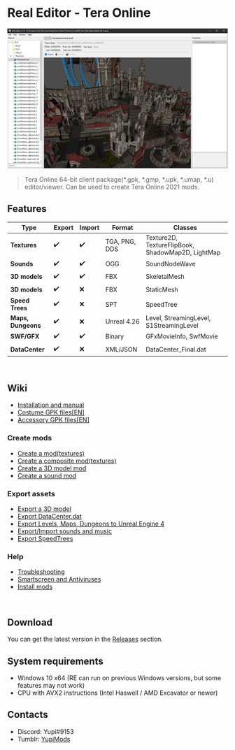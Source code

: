 # Real Editor - Tera Online
![Header Screenshot](.gitresources/header.jpg)
> Tera Online 64-bit client package(\*.gpk, \*.gmp, \*.upk, \*.umap, \*.u) editor/viewer. Can be used to create Tera Online 2021 mods.
&nbsp;
## Features

| Type | Export | Import | Format | Classes |
| --- | --- | --- | --- | --- |
| **Textures** | :heavy_check_mark: | :heavy_check_mark: | TGA, PNG, DDS | Texture2D, TextureFlipBook, ShadowMap2D, LightMap |
| **Sounds** | :heavy_check_mark: | :heavy_check_mark: | OGG | SoundNodeWave |
| **3D models** | :heavy_check_mark: | :heavy_check_mark: | FBX | SkeletalMesh |
| **3D models** | :heavy_check_mark: | :x: | FBX | StaticMesh |
| **Speed Trees** | :heavy_check_mark: | :x: | SPT | SpeedTree |
| **Maps, Dungeons** | :heavy_check_mark: | :x: | Unreal 4.26 | Level, StreamingLevel, S1StreamingLevel |
| **SWF/GFX** | :heavy_check_mark: | :heavy_check_mark: | Binary | GFxMovieInfo, SwfMovie |
| **DataCenter** | :heavy_check_mark: | :x: | XML/JSON | DataCenter_Final.dat |

&nbsp;

## Wiki

* [Installation and manual](https://github.com/VenoMKO/RealEditor/wiki/Installation-and-manual)
* [Costume GPK files[EN]](https://github.com/VenoMKO/RealEditor/wiki/Costumes-and-their-GPK-files-%5BEN%5D)
* [Accessory GPK files[EN]](https://github.com/VenoMKO/RealEditor/wiki/Accessories-and-their-GPK-files-%5BEN%5D)

### **Create mods**
* [Create a mod(textures)](https://github.com/VenoMKO/RealEditor/wiki/Create-a-mod)
* [Create a composite mod(textures)](https://github.com/VenoMKO/RealEditor/wiki/Create-a-composite-mod)
* [Create a 3D model mod](https://github.com/VenoMKO/RealEditor/wiki/Edit-3D-models)
* [Create a sound mod](https://github.com/VenoMKO/RealEditor/wiki/Export-and-Import-music-and-sounds)

### **Export assets**
* [Export a 3D model](https://github.com/VenoMKO/RealEditor/wiki/Export-a-3D-model)
* [Export DataCenter.dat](https://github.com/VenoMKO/RealEditor/wiki/Export-DataCenter.dat-as-XML-or-JSON)
* [Export Levels, Maps, Dungeons to Unreal Engine 4](https://github.com/VenoMKO/RealEditor/wiki/Export-Levels,-Maps,-Dungeons-to-Unreal-Engine-4)
* [Export/Import sounds and music](https://github.com/VenoMKO/RealEditor/wiki/Export-and-Import-music-and-sounds)
* [Export SpeedTrees](https://github.com/VenoMKO/RealEditor/wiki/Export-trees-foliage(SpeedTree)-3D-models)

### **Help**
* [Troubleshooting](https://github.com/VenoMKO/RealEditor/wiki/Troubleshooting)
* [Smartscreen and Antiviruses](https://github.com/VenoMKO/RealEditor/wiki/Smartscreen-and-Antiviruses)
* [Install mods](https://github.com/VenoMKO/TMM#tmm-tera-mod-manager)

&nbsp;

## Download

You can get the latest version in the [Releases](https://github.com/VenoMKO/RealEditor/releases) section.

## System requirements
* Windows 10 x64 (RE can run on previous Windows versions, but some features may not work)
* CPU with AVX2 instructions (Intel Haswell / AMD Excavator or newer)

## Contacts
* Discord: Yupi#9153
* Tumblr: [YupiMods](https://yupimods.tumblr.com/)
